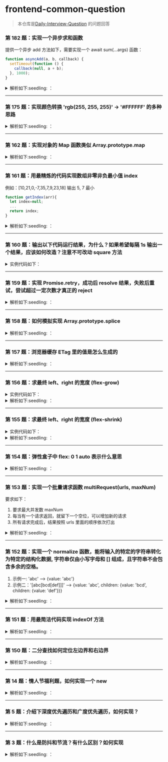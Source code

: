 # frontend-common-question

> 本仓库是[Daily-Interview-Question](https://github.com/Advanced-Frontend/Daily-Interview-Question) 的问题回答
### 第 182 题：实现一个异步求和函数

提供一个异步 add 方法如下，需要实现一个 await sum(...args) 函数：

```javascript
function asyncAdd(a, b, callback) {
  setTimeout(function () {
    callback(null, a + b);
  }, 1000);
}
```

<details>
  <summary>
  解析如下:seedling: ：
  </summary>

> Tip:
>
> 1. 利用 reduce，且 reduce 的初始值为 Promise.resolve()
> 2. await pre

```javascript
function asyncAdd(a, b, callback) {
  setTimeout(function () {
    callback(null, a + b);
  }, 1000);
}

async function sum(...args) {
  return new Promise(async (outResolve, outReject) => {
    const res = await args
      .reduce(async (pre, cur) => {
        pre = await pre;
        const temp = await new Promise((resolve, reject) => {
          asyncAdd(pre, cur, (error, data) => {
            if (error) reject();
            resolve(data);
          });
        });
        return temp;
      }, Promise.resolve(0))
      .catch(() => {
        outReject("error");
      });
    outResolve(res);
  });
}

async function main() {
  const res = await sum(1, 2, 3);
  console.log("res", res);
}

main();
```

</details>

<hr>

### 第 175 题：实现颜色转换 'rgb(255, 255, 255)' -> '#FFFFFF' 的多种思路

<details>
  <summary>
  解析如下:seedling: ：
  </summary>

> Tip: 1. 利用 replace， 拼接$1, $2, $3, 2. 先提炼 rgb 到数组，然后拼接

```javascript
function rgb2hex(str) {
  const reg = /^rgb\((\d{1,3}), (\d{1,3}), (\d{1,3})\)$/;
  return str.replace(reg, (_, $1, $2, $3) => {
    const firstByte = parseInt($1).toString(16).padStart(2, 0).toUpperCase();
    const secondByte = parseInt($2).toString(16).padStart(2, 0).toUpperCase();
    const thridByte = parseInt($3).toString(16).padStart(2, 0).toUpperCase();
    return `#${firstByte}${secondByte}${thridByte}`;
  });
}

function rgb2hexV2(str) {
  // const reg = /^rgb\((\d{1,3}), (\d{1,3}), (\d{1,3})\)$/;
  const matchRes = str.match(/\d+/g);
  console.log("matchRes", matchRes);
  return matchRes.reduce(
    (pre, cur) => pre + parseInt(cur).toString(16).padStart(2, 0).toUpperCase(),
    "#"
  );
}
```

</details>

<hr>

### 第 162 题：实现对象的 Map 函数类似 Array.prototype.map

<details>
  <summary>
  解析如下:seedling: ：
  </summary>

> Tip: fn 不需要用 call 改变 this

```javascript
Array.prototype._map = function (fn) {
  const _self = this;
  const results = [];
  for (let index = 0; index < _self.length; index++) {
    const item = _self[index];
    const res = fn(item, index, _self);
    results.push(res);
  }
  return results;
};

const results = b._map((val, index, arr) => {
  return val + index;
});
console.log("results", results);
```

</details>

<hr>

### 第 161 题：用最精炼的代码实现数组非零非负最小值 index

例如：[10,21,0,-7,35,7,9,23,18] 输出 5, 7 最小

```javascript
function getIndex(arr){
  let index=null;
  ...
  return index;
}
```

<details>
  <summary>
  解析如下:seedling: ：
  </summary>

> Tip:reduce 实现

```javascript
function findMininumIndex_v2(arr) {
  let minIndex = -1;
  return arr.reduce((pre, cur, index) => {
    minIndex =
      cur > 0 && ((pre > 0 && pre > cur) || pre <= 0) ? index : minIndex; // 基于cur > 0情况
    const min = cur > 0 && ((pre > 0 && pre > cur) || pre <= 0) ? cur : pre;
    return index === arr.length - 1 ? minIndex : min;
  }, arr[0]);
}
```

</details>

<hr>

### 第 160 题：输出以下代码运行结果，为什么？如果希望每隔 1s 输出一个结果，应该如何改造？注意不可改动 square 方法

<details>
  <summary>
  实例代码如下：
  </summary>

```javascript
const list = [1, 2, 3];
const square = (num) => {
  return new Promise((resolve, reject) => {
    setTimeout(() => {
      resolve(num * num);
    }, 1000);
  });
};

function test() {
  list.forEach(async (x) => {
    const res = await square(x);
    console.log(res);
  });
}
test();
```

</details>

<hr>

### 第 159 题：实现 Promise.retry，成功后 resolve 结果，失败后重试，尝试超过一定次数才真正的 reject

<details>
  <summary>
  解析如下:seedling: ：
  </summary>

> Tip:
>
> 1. 挂载在原型上，利用 async，await
> 2. 挂载在构造函数上，结合递归

```javascript
Promise.prototype.retry = function (fn, count) {
  return new Promise(async (resolve, reject) => {
    let errorInfo;
    for (let index = 0; index < count; index++) {
      try {
        const result = await fn(index);
        return resolve(result);
      } catch (error) {
        errorInfo = error;
      }
    }
    reject(errorInfo);
  });
};
// 解法二
Promise.retry_v2 = function (p, times) {
  return p()
    .then((res) => res)
    .catch((res) => {
      if (times > 1) {
        times--;
        return Promise.retry_v2(p, times);
      } else {
        return Promise.reject(res);
      }
    });
};

//用例测试
function getProm() {
  const n = Math.random();
  return new Promise((resolve, reject) => {
    setTimeout(() => (n > 0.9 ? resolve(n) : reject(n)), 1000);
  });
}
const p = new Promise((resolve, reject) => {
  resolve(2);
});

Promise.retry_v2(getProm, 3)
  .then((res) => {
    console.log("res1", res);
  })
  .catch((res) => {
    console.log("catch", res);
  });
```

</details>

<hr>

### 第 158 题：如何模拟实现 Array.prototype.splice

<details>
  <summary>
  解析如下:seedling: ：
  </summary>

> Tip: splice 改变原数组，返回删除数组，第一第二参数判断

```javascript
Array.prototype._splice = function (index, count, ...items) {
  let _self = this;
  const lenght = _self.length;
  // 指定修改的开始位置（从0计数）。如果超出了数组的长度，则从数组末尾开始添加内容；如果是负值，则表示从数组末位开始的第几位（从-1计数，这意味着-n是倒数第n个元素并且等价于array.length-n）；如果负数的绝对值大于数组的长度，则表示开始位置为第0位。
  let start =
    index >= 0
      ? Math.min(index, lenght)
      : Math.abs(index) > lenght
      ? 0
      : lenght + index;
  let deleteCount = Math.max(0, count);
  if (count === undefined) {
    deleteCount = lenght - start;
  }
  let delArr = [];
  let temp = [];
  delArr = _self.slice(start, deleteCount + start);
  temp = [
    ..._self.slice(0, start),
    ...items,
    ..._self.slice(start + deleteCount),
  ];
  // 改变this
  temp.forEach(function (item, index) {
    _self[index] = item;
  });
  _self.length = temp.length; // 改变长度

  return delArr;
};
const a1 = a._splice(1);

console.log(a, a1);
```

</details>

<hr>

### 第 157 题：浏览器缓存 ETag 里的值是怎么生成的

<details>
  <summary>
  解析如下:seedling: ：
  </summary>

Etag 一般是 ASCII 字符串组成，可以理解为文件的唯一标识，指纹。没有特定生成 Etag 的方法， 一般来说不同 Web 服务器生成 ETag 的方式不一样，经常用文件内容 hash，last-modified，或者甚至是版本号。

Etag 分类两种：

1. 强验证，如果前缀不是“W/”，则是强验证的，强验证是利用文件字节（ byte to byte）验证的，是严格的，但是通常是消耗性能的。
2. 弱验证，利用文件信息（比如日期）等生成的，

具体参考：

ETag：[https://developer.mozilla.org/en-US/docs/Web/HTTP/Headers/ETag](https://developer.mozilla.org/en-US/docs/Web/HTTP/Headers/ETag)

HTTP 条件请求: [https://developer.mozilla.org/zh-CN/docs/Web/HTTP/Conditional_requests](https://developer.mozilla.org/zh-CN/docs/Web/HTTP/Conditional_requests)

</details>

<hr>

### 第 156 题：求最终 left、right 的宽度 (flex-grow)

<details>
  <summary>
  实例代码如下：
  </summary>

```html
<div class="container">
  <div class="left"></div>
  <div class="right"></div>
</div>

<style>
  * {
    padding: 0;
    margin: 0;
  }
  .container {
    width: 600px;
    height: 300px;
    display: flex;
  }
  .left {
    flex: 1 2 300px;
    background: red;
  }
  .right {
    flex: 2 1 200px;
    background: blue;
  }
</style>
```

</details>
<details>
  <summary>
  解析如下:seedling: ：
  </summary>

flex 是 flex-grow、flex-shrink、flex-basis 的简称
flex-grow 默认值为：0

> 详情参考：[https://developer.mozilla.org/zh-CN/docs/Web/CSS/flex](https://developer.mozilla.org/zh-CN/docs/Web/CSS/flex)

当有剩余空间时，按照 flex-grow 系数比例，分配剩余的空间
剩余的空间：600 - (300 + 200) = 100。
子元素的 flex-grow 的值分别为 1，2， 剩余空间用 3 等分来分

> per = 100 / 3 = 33.3333333

> left = 300 + 1 \* 33.33 = 333.33

> right = 200 + 2 \* 33.33 = 266.67

线上 demo 可以看：[https://replit.com/@jackluson/flex-grow#index.html](https://replit.com/@jackluson/flex-grow#index.html)

</details>

<hr>

### 第 155 题：求最终 left、right 的宽度 (flex-shrink)

<details>
  <summary>
  实例代码如下：
  </summary>

```html
<div class="container">
  <div class="left"></div>
  <div class="right"></div>
</div>

<style>
  * {
    padding: 0;
    margin: 0;
  }
  .container {
    width: 600px;
    height: 300px;
    display: flex;
  }
  .left {
    flex: 1 2 500px;
    background: red;
  }
  .right {
    flex: 2 1 400px;
    background: blue;
  }
</style>
```

</details>
<details>
  <summary>
  解析如下:seedling: ：
  </summary>

flex 是 flex-grow、flex-shrink、flex-basis 的简称
flex-grow 默认值为：0
详情参考：[https://developer.mozilla.org/zh-CN/docs/Web/CSS/flex](https://developer.mozilla.org/zh-CN/docs/Web/CSS/flex)

当有剩余空间时，按照 flex-grow 系数比例，分配剩余的空间
剩余的空间：600 - (300 + 200) = 100。
子元素的 flex-grow 的值分别为 1，2， 剩余空间用 3 等分来分

> per = (500+400-600) / (2 \* 500 + 1 \* 400) = 0.214285714

> left = 500 - 0.214285714 \* 2 \* 500 = 285.714286

> right = 400 - 0.214285714 \* 1 \* 400 = 314.2857144

线上 demo 可以看：[https://replit.com/@jackluson/flex-grow#index.html](https://replit.com/@jackluson/flex-grow#index.html)

</details>

<hr>

### 第 154 题：弹性盒子中 flex: 0 1 auto 表示什么意思

<details>
  <summary>
  解析如下:seedling: ：
  </summary>

> flex 是 flxe-grow、flex-shrink、flex-basis 缩写形式

> flex-grow：指的是定义了如果宽度有剩余时，如何分配宽度，默认值是 0

> flex-shrink：指的是定义了如果宽度不足时，如何分配宽度，默认值是 1

> flex-basis: 指的是盒子初始宽度，默认值是 auto，如果不设置的话，默认就是盒子原始宽度

</details>

<hr>

### 第 153 题：实现一个批量请求函数 multiRequest(urls, maxNum)

要求如下：

1. 要求最大并发数 maxNum
2. 每当有一个请求返回，就留下一个空位，可以增加新的请求
3. 所有请求完成后，结果按照 urls 里面的顺序依次打出

<details>
  <summary>
  解析如下:seedling: ：
  </summary>

> Tip:
>
> 1. 创建一个 promise， 赋值 resolve

```javascript
function request(url) {
  return new Promise((resolve, reject) => {
    const time = Math.random() * 1000;
    setTimeout(() => {
      resolve(url);
    }, time);
  });
}

function multiRequest(urls, maxNum) {
  let i = 0;
  const taskList = [];
  let resolve;
  const promise = new Promise((r) => (resolve = r)); // 关键点1
  const specialRequest = () => {
    if (i >= urls.length) {
      return resolve(); // 此时说明请求发送完毕,return 必不可少
    }
    const task = request(urls[i++]).finally(() => {
      specialRequest(); // 关键点2递归
    });
    taskList.push(task);
  };
  while (i < maxNum) {
    specialRequest();
  }
  return promise.then(() => Promise.all(taskList));
}

const urls = [1, 2, 3, 4, 5, 6];
multiRequest(urls, 4).then((res) => {
  console.log("res", res);
});
```

</details>

<hr>

### 第 152 题：实现一个 normalize 函数，能将输入的特定的字符串转化为特定的结构化数据, 字符串仅由小写字母和 [] 组成，且字符串不会包含多余的空格。

1. 示例一: 'abc' --> {value: 'abc'}
2. 示例二：'[abc[bcd[def]]]' --> {value: 'abc', children: {value: 'bcd', children: {value: 'def'}}}

<details>
  <summary>
  解析如下:seedling: ：
  </summary>

> Tip:
>
> 1. split 切割成数组
> 2. 利用 reduce，对象引用类型

```javascript
function normalize(str) {
  let result = {};
  return str
    .split(/[\[\]]+/)
    .filter(Boolean)
    .reduce((pre, cur, index, arr) => {
      pre.value = cur;
      if (arr.length - 1 === index) {
        return result;
      } else {
        pre.children = {};
        return pre.children;
      }
    }, result);
}
const str = "[abc[bcd[def][hf]]]";
const res = normalize(str);
```

</details>

<hr>

### 第 151 题：用最简洁代码实现 indexOf 方法

<details>
  <summary>
  解析如下:seedling: ：
  </summary>

> Tip:
>
> 1. 注意 indexOf 第二个参数

```javascript
Array.prototype._indexOf = (val,start=0)
  const _self = this;
  let indexResult = -1;
  for(let i = start; i <= _self.length; i++){
    const item = _self[i]
    if(item === val) return i;
  }
  return indexResult;
}
const res = [1, 2, 3, 4]._indexOf(23);
console.log(res);
```

</details>

<hr>

### 第 150 题：二分查找如何定位左边界和右边界

<details>
  <summary>
  解析如下:seedling: ：
  </summary>

```javascript
var search = function (nums, target, isBorder) {
  let min = 0;
  let max = nums.length - 1;
  let isRightBorder = false;
  let isLeftBorder = false;
  if (isBorder === "left") {
    isLeftBorder = true;
  } else if (isBorder === "right") {
    isRightBorder = true;
  }
  while (min <= max) {
    let mid = Math.ceil((max + min) / 2);
    let cur = nums[mid];
    if (cur === target) {
      if (isLeftBorder) {
        mid = mid - 1;
        if (nums[mid] !== target) {
          return mid + 1;
        }
        max = mid;
      } else if (isRightBorder) {
        mid = mid + 1;
        if (nums[mid] !== target) {
          return mid - 1;
        }
        min = mid;
      } else {
        return mid;
      }
    } else if (target > cur) {
      min = mid + 1;
    } else {
      max = mid - 1;
    }
  }
  return -1;
};

/**
 * @param {number[]} nums
 * @param {number} target
 * @return {number[]}
 */
var searchRange = function (nums, target) {
  let minIndex = search(nums, target, "left");
  let maxIndex = search(nums, target, "right");

  return [minIndex, maxIndex];
};

console.log(searchRange([5, 7, 7, 8, 8, 10], 8));
```

</details>

<hr>

### 第 14 题：情人节福利题，如何实现一个 new

<details>
  <summary>
  解析如下:seedling: ：
  </summary>

> 1. 创建一个空的对象，空对象的**proto**属性指向构造函数的原型对象
> 2. 把上面创建的空对象赋值构造函数内部的 this，用构造函数内部的方法修改空对象
> 3. 如果构造函数返回一个非基本类型的值，则返回这个值，否则上面创建的对象

```javascript
function _new(fn, ...args) {
  console.log("args", args);
  const obj = Object.create(Object.prototype); // Object.setPrototypeof(obj, Object.prototype)
  const res = fn.apply(obj, args);
  console.log("res", res);
  return res instanceof Object ? res : obj;
}

function Person(name, age) {
  console.log("name", name);
  console.log("age", age);
  this.name = name;
  this.age = age;
}

const obj = _new(Person, "jack", 18);
console.log("obj", obj);
```

</details>

<hr>

### 第 5 题：介绍下深度优先遍历和广度优先遍历，如何实现？

<details>
  <summary>
  解析如下:seedling: ：
  </summary>

> :notebook: 深度遍历 -- 从一个顶点 v 出发，访问 v 没有被访问过的邻接点，然后再依次以没有被访问过的邻接点出发进行深度优先遍历

> 广度优先 -- 从顶点 v 出发，访问 v 相邻的节点，遍历完之后，再遍历其相邻节点的相邻节点

```javascript
function dfs(root, nodes = []) {
  if (root) {
    nodes.push(root);
    if (root.children) {
      for (let index = 0; index < root.children.length; index++) {
        dfs(root.children[index], nodes);
      }
    }
  }
  return nodes;
}
function bfs(root) {
  let nodes = [],
    queue = [];
  if (root) {
    queue.push(root);
  }
  while (queue.length) {
    const curNode = queue.shift();
    nodes.push(curNode);
    if (curNode.children) {
      for (let index = 0; index < curNode.children.length; index++) {
        queue.push(curNode.children[index]);
      }
    }
  }
  return nodes;
}
```

</details>

<hr>

<h3>第 3 题：什么是防抖和节流？有什么区别？如何实现
</h3>

<details>
  <summary>
  解析如下:seedling: ：
  </summary>

>

```javascript
// 防抖指的是在这段时间内只会发生一次，如果在这段时间内再次触发，则会重新开始计算时间, 实现如下：
function debounce(fn, delay) {
  let timer = null;
  return function (...args) {
    if (timer) clearTimeout(timer);
    timer = setTimeout(() => {
      fn.apply(this, args);
    }, delay);
  };
}

// 节流指的是按多少时间去执行一次

function throttle(fn, delay) {
  let canRun = true;
  return function (...args) {
    if (!canRun) return;
    canRun = false;
    setTimeout(() => {
      fn.apply(this, args);
      canRun = true;
    }, delay);
  };
}
```

</details>
